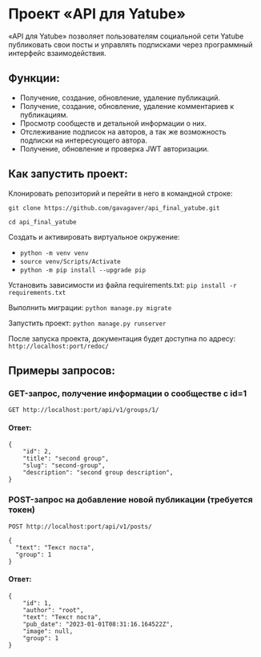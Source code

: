 # Проект «API для Yatube»

«API для Yatube» позволяет пользователям социальной сети Yatube публиковать свои посты и управлять подписками через программный интерфейс взаимодействия.

## Функции:

- Получение, создание, обновление, удаление публикаций.
- Получение, создание, обновление, удаление комментариев к публикациям.
- Просмотр сообществ и детальной информации о них.
- Отслеживание подписок на авторов, а так же возможность подписки на интересующего автора.
- Получение, обновление и проверка JWT авторизации.

## Как запустить проект:

Клонировать репозиторий и перейти в него в командной строке:

`git clone https://github.com/gavagaver/api_final_yatube.git`

`cd api_final_yatube`


Создать и активировать виртуальное окружение:

+ `python -m venv venv`
+ `source venv/Scripts/Activate`
+ `python -m pip install --upgrade pip`

Установить зависимости из файла requirements.txt:
`pip install -r requirements.txt`

Выполнить миграции:
`python manage.py migrate`


Запустить проект:
`python manage.py runserver`

После запуска проекта, документация будет доступна по адресу:
`http://localhost:port/redoc/`

## Примеры запросов:

### GET-запрос, получение информации о сообществе c id=1

`GET http://localhost:port/api/v1/groups/1/`

#### Ответ:

```
{
    "id": 2,
    "title": "second group",
    "slug": "second-group",
    "description": "second group description",
}
```

### POST-запрос на добавление новой публикации (требуется токен)

`POST http://localhost:port/api/v1/posts/`

```
{
  "text": "Текст поста",
  "group": 1
}
```

#### Ответ:

```
{
    "id": 1,
    "author": "root",
    "text": "Текст поста",
    "pub_date": "2023-01-01T08:31:16.164522Z",
    "image": null,
    "group": 1
}
```



